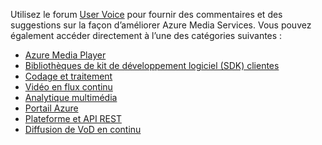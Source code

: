 Utilisez le forum [User Voice](http://go.microsoft.com/fwlink/?linkid=698785&clcid=0x409) pour fournir des commentaires et des suggestions sur la façon d’améliorer Azure Media Services. Vous pouvez également accéder directement à l’une des catégories suivantes :

- [Azure Media Player](https://feedback.azure.com/forums/169396-media-services/category/109320-azure-media-player/)
- [Bibliothèques de kit de développement logiciel (SDK) clientes](https://feedback.azure.com/forums/169396-media-services/category/144435-client-sdks/)
- [Codage et traitement](https://feedback.azure.com/forums/169396-media-services/category/144411-encoding-and-processing/)
- [Vidéo en flux continu](https://feedback.azure.com/forums/169396-media-services/category/144414-live-streaming/)
- [Analytique multimédia](https://feedback.azure.com/forums/169396-media-services/category/146181-media-analytics)
- [Portail Azure](https://feedback.azure.com/forums/169396-media-services/category/144432-portal/)
- [Plateforme et API REST](https://feedback.azure.com/forums/169396-media-services/category/144423-rest-api-and-platform/)
- [Diffusion de VoD en continu](https://feedback.azure.com/forums/169396-media-services/category/144429-vod-streaming/)

<!---HONumber=AcomDC_0413_2016-->